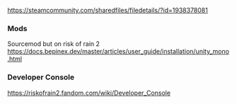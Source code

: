 https://steamcommunity.com/sharedfiles/filedetails/?id=1938378081

### Mods

Sourcemod but on risk of rain 2
https://docs.bepinex.dev/master/articles/user_guide/installation/unity_mono.html

### Developer Console

https://riskofrain2.fandom.com/wiki/Developer_Console